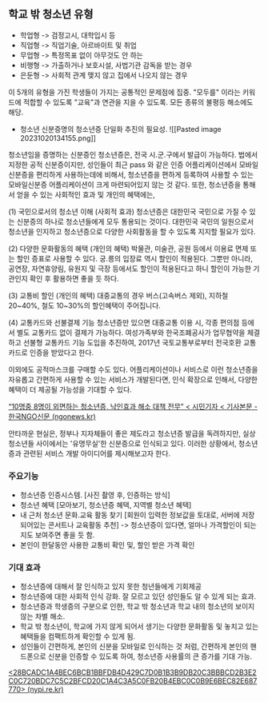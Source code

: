 
## 학교 밖 청소년 유형

 - 학업형 -> 검정고시, 대학입시 등
 - 직업형 -> 직업기술, 아르바이트 및 취업
 - 무업형 -> 특정목표 없이 아무것도 안 하는
 - 비행형 -> 가출하거나 보호시설, 사법기관 감독을 받는 경우
 - 은둔형 -> 사회적 관계 맺지 않고 집에서 나오지 않는 경우

이 5개의 유형을 가진 학생들이 가지는 공통적인 문제점에 집중.
"모두를" 이라는 키워드에 적합할 수 있도록
"교육"과 연관을 지을 수 있도록.
모든 종류의 불평등 해소에도 해당.

 - 청소년 신분증명의 청소년증 단일화 추진의 필요성.
 ![[Pasted image 20231020134155.png]]

청소년임을 증명하는 신분증인 청소년증은, 전국 시.군.구에서 발급이 가능하다. 법에서 지정한 공적 신분증이지만, 성인들이 최근 pass 와 같은 인증 어플리케이션에서 모바일 신분증을 편리하게 사용하는데에 비해서, 청소년증을 편하게 등록하여 사용할 수 있는 모바일신분증 어플리케이션이 크게 마련되어있지 않는 것 같다. 또한, 청소년증을 통해서 얻을 수 있는 사회적인 효과 및 개인의 혜택에는,

 (1) 국민으로서의 청소년 이해 (사회적 효과)
	청소년증은 대한민국 국민으로 가질 수 있는 신분증의 하나로 청소년들에게 모두 통용되는 것이다. 대한민국 국민의 일원으로서 청소년을 인지하고 청소년증으로 다양한 사회활동을 할 수 있도록 지지할 필요가 있다.

 (2) 다양한 문화활동의 혜택 (개인의 혜택)
	 박물관, 미술관, 공원 등에서 이용료 면제 또는 할인 증표로 사용할 수 있다. 궁.릉의 입장료 역시 할인이 적용된다. 그뿐만 아니라, 공연장, 자연휴양림, 유원지 및 극장 등에서도 할인이 적용된다고 하니 할인이 가능한 기관인지 확인 후 활용하면 좋을 듯 하다.

 (3) 교통비 할인 (개인의 혜택)
	 대중교통의 경우 버스(고속버스 제외), 지하철 20~40%, 철도 10~30%의 할인혜택이 주어집니다.

 (4) 교통카드와 선불결제 기능
	 청소년증만 있으면 대중교통 이용 시, 각종 편의점 등에서 별도 교통카드 없이 결제가 가능하다. 여성가족부와 한국조폐공사가 업무협약을 체결하고 선불형 교통카드 기능 도입을 추진하여, 2017년 국토교통부로부터 전국호환 교통카드로 인증을 받았다고 한다.

이외에도 공적마스크를 구매할 수도 있다. 어플리케이션이나 서비스로 이런 청소년증을 자유롭고 간편하게 사용할 수 있는 서비스가 개발된다면, 인식 확장으로 인해서, 다양한 혜택이 더 제공될 가능성을 기대할 수 있다.

[“10명중 8명이 외면하는 청소년증, 낙인효과 해소 대책 전무” < 시민기자 < 기사본문 - 한국NGO신문 (ngonews.kr)](http://www.ngonews.kr/news/articleView.html?idxno=133393#:~:text=%EC%A0%95%EB%B6%80%EC%99%80%20%EC%A7%80%EC%9E%90%EC%B2%B4%EB%93%A4%EC%9D%B4%20%EC%95%9E%EB%8B%A4%ED%88%AC%EC%96%B4%20%E2%80%98%EC%A2%8B%EC%9D%80%E2%80%99%EC%A0%9C%EB%8F%84%EB%9D%BC%EB%A9%B0%20%EC%B2%AD%EC%86%8C%EB%85%84%EC%A6%9D%20%EB%B0%9C%EA%B8%89%EC%9D%84%20%EB%8F%85%EB%A0%A4%ED%95%98%EC%A7%80%EB%A7%8C%20%EC%8B%A4%EC%83%81,%EC%8B%9C%ED%97%98%20%EB%B0%8F%20%EA%B8%88%EC%9C%B5%EA%B8%B0%EA%B4%80%EC%97%90%EC%84%9C%20%EB%B3%B8%EC%9D%B8%20%ED%99%95%EC%9D%B8%20%EC%88%98%EB%8B%A8%EC%9C%BC%EB%A1%9C%20%EA%B3%B5%EC%8B%9D%20%EC%9D%B8%EC%A0%95%EB%90%9C%EB%8B%A4.)

안타까운 현실은, 정부나 지자체들이 좋은 제도라고 청소년증 발급을 독려하지만, 실상 청소년들 사이에서는 '유명무실'한 신분증으로 인식되고 있다. 이러한 상황에서, 청소년증과 관련된 서비스 개발 아이디어를 제시해보고자 한다.

### 주요기능

 - 청소년증 인증시스템. [사진 촬영 후, 인증하는 방식]
 - 청소년 혜택 [모아보기, 청소년증 혜택, 지역별 청소년 혜택]
 - 내 근처 청소년 문화.교육 활동 찾기 [회원이 입력한 정보값을 토대로, 서버에 저장되어있는 콘서트나 교육활동 추천] -> 청소년증이 있다면, 얼마나 가격할인이 되는지도 보여주면 좋을 듯 함.
 - 본인이 한달동안 사용한 교통비 확인 및, 할인 받은 가격 확인

### 기대 효과

 - 청소년증에 대해서 잘 인식하고 있지 못한 청년들에게 기회제공
 - 청소년증에 대한 사회적 인식 강화. 잘 모르고 있던 성인들도 알 수 있게 되는 효과.
 - 청소년증과 학생증의 구분으로 인한, 학교 밖 청소년과 학교 내의 청소년의 보이지 않는 차별 해소. 
 - 학교 밖 청소년이, 학교에 가지 않게 되어서 생기는 다양한 문화활동 및 놓치고 있는 혜택들을 컴팩트하게 확인할 수 있게 됨.
 - 성인들이 간편하게, 본인의 신분을 모바일로 인식하는 것 처럼, 간편하게 본인의 핸드폰으로 신분을 인증할 수 있도록 하여, 청소년증 사용률의 큰 증가를 기대 가능.

[<28BCADC1A4BEC6BCB1BBFDB4D429C7D0B1B3B9DB20C3BBBCD2B3E2C0C720BDC7C5C2BFCD20C1A4C3A5C0FB20B4EBC0C0B9E6BEC82E687770> (nypi.re.kr)](https://repository.nypi.re.kr/bitstream/2022.oak/4321/2/06-R11.pdf)